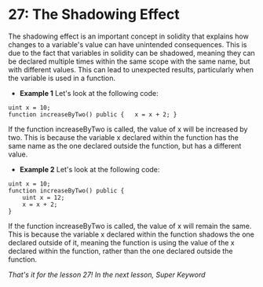 # 27: The Shadowing Effect

The shadowing effect is an important concept in solidity that explains how changes to a variable's value can have unintended consequences. This is due to the fact that variables in solidity can be shadowed, meaning they can be declared multiple times within the same scope with the same name, but with different values. This can lead to unexpected results, particularly when the variable is used in a function.

* **Example 1** Let's look at the following code:

```solidity
uint x = 10;  
function increaseByTwo() public {   x = x + 2; }
```

If the function increaseByTwo is called, the value of x will be increased by two. This is because the variable x declared within the function has the same name as the one declared outside the function, but has a different value.

* **Example 2** Let's look at the following code:

```solidity
uint x = 10;  
function increaseByTwo() public {   
    uint x = 12;   
    x = x + 2; 
}
```

If the function increaseByTwo is called, the value of x will remain the same. This is because the variable x declared within the function shadows the one declared outside of it, meaning the function is using the value of the x declared within the function, rather than the one declared outside the function.

_That's it for the lesson 27! In the next lesson, Super Keyword_
